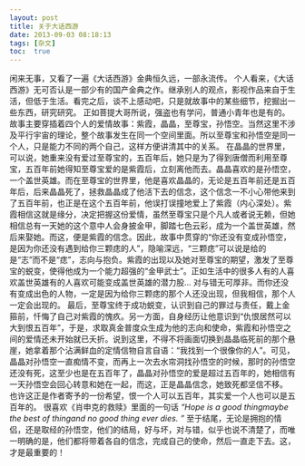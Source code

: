 ```yaml
---
layout: post
title: 关于大话西游
date: 2013-09-03 08:18:13
tags: [杂文]
toc:  true
---
```


闲来无事，又看了一遍《大话西游》金典恒久远，一部永流传。
个人看来，《大话西游》无可否认是一部少有的国产金典之作。继承别人的观点，影视作品来自于生活，但低于生活。看完之后，谈不上感动吧，只是就故事中的某些细节，挖掘出一些东西，研究研究。
正如菩提大哥所说，强盗也有学问，普通小青年也是有的。
故事主要穿插着四个人的爱情故事：紫霞，晶晶，至尊宝，孙悟空。当然这里不涉及平行宇宙的理论，整个故事发生在同一个空间里面。所以至尊宝和孙悟空是同一个人，只是能力不同的两个自己，这样方便讲清其中的关系。
在晶晶的世界里，可以说，她重来没有爱过至尊宝的，五百年后，她只是为了得到唐僧而利用至尊宝，五百年前她得知至尊宝爱的是紫霞后，立刻离他而去。晶晶喜欢的是孙悟空，一个盖世英雄。而在至尊宝的世界里，他是喜欢晶晶的，无论是五百年前还是五百年后，后来晶晶死了，拯救晶晶成了他活下去的信念，这个信念一不小心带他来到了五百年前，也正是在这个五百年前，他误打误撞地爱上了紫霞（内心深处）。紫霞相信这就是缘分，决定把握这份爱情，虽然至尊宝只是个凡人或者说无赖，但她相信总有一天她的这个意中人会身披金甲，脚踏七色云彩，成为一个盖世英雄，然后来娶她。而这，便是紫霞的信念。因此，故事中贯穿的“你还没有变成孙悟空，是因为你还没有遇到给你三颗痣的人”，隐喻深远，“三颗痣”可以说是给的是“志”而不是“痣”，志向与抱负。紫霞的出现以及她对至尊宝的期望，激发了至尊宝的蜕变，使得他成为一个能力超强的“金甲武士”。正如生活中的很多人有的人喜欢盖世英雄有的人喜欢可能变成盖世英雄的潜力股...
对与错无可厚非。而你还没有变成出色的人物，一定是因为给你三颗痣的那个人还没出现，但我相信，那个人一定会出现的。
最后，至尊宝终于成功蜕变，认识到自己的罪过与责任，戴上金箍前，忏悔了自己对紫霞的愧疚。另一方面，自身经历让他意识到“仇恨居然可以大到恨五百年”，于是，求取真金普度众生成为他的志向和使命，紫霞和孙悟空之间的爱情还未开始就已夭折。说到这里，不得不将画面切换到晶晶临死前的那个悬崖，她拿着那个沾满鲜血的定情信物自言自语：“我找到一个很像你的人”。可见，晶晶对孙悟空一直痴情不变，而再上一次去水帘洞找孙悟空的时候，那时的孙悟空还没有死，这至少也是在五百年了，晶晶对孙悟空的爱是超过五百年的，她相信有一天孙悟空会回心转意和她在一起，而这，正是晶晶信念，她致死都坚信不移。
也许这正是作者寄予的一份希望，恨一个人可以五百年，其实爱一个人也可以是五百年的。
很喜欢《肖申克的救赎》里面的一句话
*“Hope is a good thingmaybe the best of thingand no good thing ever dies. ”*
至于结尾，无论是拥抱的情侣，还是取经的孙悟空，他们的结局，好与坏，对与错，似乎也说不清楚了，而唯一明确的是，他们都将带着各自的信念，完成自己的使命，然后一直走下去。这，才是最重要的！